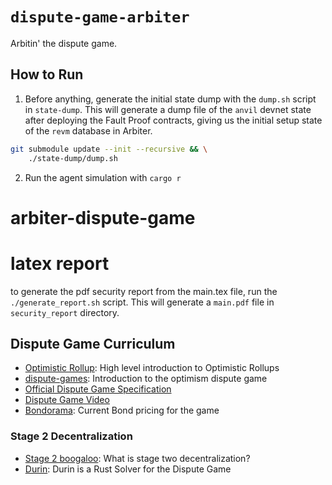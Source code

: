 # `dispute-game-arbiter`

Arbitin' the dispute game.

## How to Run

1. Before anything, generate the initial state dump with the `dump.sh` script in `state-dump`. This will generate a dump
   file of the `anvil` devnet state after deploying the Fault Proof contracts, giving us the initial setup state of the
   `revm` database in Arbiter.

```sh
git submodule update --init --recursive && \
    ./state-dump/dump.sh
```

2. Run the agent simulation with `cargo r`
# arbiter-dispute-game

# latex report
to generate the pdf security report from the main.tex file, run the `./generate_report.sh` script. This will generate a `main.pdf` file in `security_report` directory.


## Dispute Game Curriculum

- [Optimistic Rollup](https://ethereum.org/ig/developers/docs/scaling/optimistic-rollups): High level introduction to Optimistic Rollups
- [dispute-games](https://blog.oplabs.co/dispute-games/): Introduction to the optimism dispute game
- [Official Dispute Game Specification](https://github.com/ethereum-optimism/optimism/blob/develop/specs/fault-dispute-game.md)
- [Dispute Game Video](https://www.youtube.com/watch?v=nIN5sNc6nQM)
- [Bondorama](https://www.notion.so/oplabs/Bondorama-886cd1cfefcc44649f3e16f47d9a4477?pvs=4): Current Bond pricing for the game 

### Stage 2 Decentralization
- [Stage 2 boogaloo](https://hackmd.io/@clabby/BkZbT5hD6): What is stage two decentralization? 
- [Durin](https://github.com/anton-rs/durin): Durin is a Rust Solver for the Dispute Game
